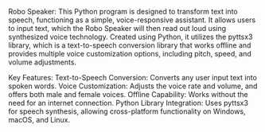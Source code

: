 Robo Speaker: This Python program is designed to transform text into speech, functioning as a simple, voice-responsive assistant.
It allows users to input text, which the Robo Speaker will then read out loud using synthesized voice technology. 
Created using Python, it utilizes the pyttsx3 library, which is a text-to-speech conversion library that works offline and provides multiple voice customization options,
including pitch, speed, and volume adjustments.

Key Features:
Text-to-Speech Conversion: Converts any user input text into spoken words.
Voice Customization: Adjusts the voice rate and volume, and offers both male and female voices.
Offline Capability: Works without the need for an internet connection.
Python Library Integration: Uses pyttsx3 for speech synthesis, allowing cross-platform functionality on Windows, macOS, and Linux.
